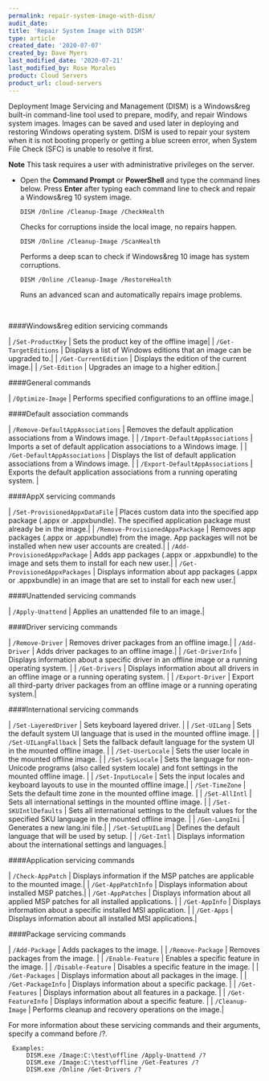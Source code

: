```yaml
---
permalink: repair-system-image-with-dism/
audit_date:
title: 'Repair System Image with DISM'
type: article
created_date: '2020-07-07'
created_by: Dave Myers
last_modified_date: '2020-07-21'
last_modified_by: Rose Morales
product: Cloud Servers
product_url: cloud-servers
---
```


Deployment Image Servicing and Management (DISM) is a Windows&reg built-in
command-line tool used to prepare, modify, and repair Windows system images.
Images can be saved and used later in deploying and restoring Windows operating
system. DISM is used to repair your system when it is not booting properly or
getting a blue screen error, when System File Check (SFC) is unable to resolve
it first. 

**Note** This task requires a user with administrative privileges on the server.

- Open the **Command Prompt** or **PowerShell** and type the command lines below. Press **Enter** after typing each command line to check and repair a Windows&reg 10 system image.

  `DISM /Online /Cleanup-Image /CheckHealth`

  Checks for corruptions inside the local image, no repairs happen.

  `DISM /Online /Cleanup-Image /ScanHealth`

  Performs a deep scan to check if Windows&reg 10 image has system corruptions.

  `DISM /Online /Cleanup-Image /RestoreHealth`

  Runs an advanced scan and automatically repairs image problems.

<br>

####Windows&reg edition servicing commands

  | `/Set-ProductKey`     | Sets the product key of the offline image|
  | `/Get-TargetEditions` | Displays a list of Windows editions that an image can be upgraded to.|
  | `/Get-CurrentEdition` | Displays the edition of the current image.|
  | `/Set-Edition`        | Upgrades an image to a higher edition.|

####General commands

  | `/Optimize-Image`    | Performs specified configurations to an offline image.|

####Default association commands

  | `/Remove-DefaultAppAssociations`   | Removes the default application associations from a Windows image. |
  | `/Import-DefaultAppAssociations`   | Imports a set of default application associations to a Windows image. |
  | `/Get-DefaultAppAssociations`      | Displays the list of default application associations from a Windows image. |
  | `/Export-DefaultAppAssociations`   | Exports the default application associations from a running operating system. |

####AppX servicing commands

  | `/Set-ProvisionedAppxDataFile`   | Places custom data into the specified app package (.appx or .appxbundle). The specified application package must already be in the image.|
  | `/Remove-ProvisionedAppxPackage` | Removes app packages (.appx or .appxbundle) from the image. App packages will not be installed when new user accounts are created.| 
  | `/Add-ProvisionedAppxPackage`    | Adds app packages (.appx or .appxbundle) to the image and sets them to install for each new user.|
  | `/Get-ProvisionedAppxPackages`   | Displays information about app packages (.appx or .appxbundle) in an image that are set to install for each new user.|

####Unattended servicing commands

  | `/Apply-Unattend`        | Applies an unattended file to an image.|

####Driver servicing commands

  | `/Remove-Driver`         | Removes driver packages from an offline image.|
  | `/Add-Driver`            | Adds driver packages to an offline image.|
  | `/Get-DriverInfo`        | Displays information about a specific driver in an offline image or a running operating system. |
  | `/Get-Drivers`           | Displays information about all drivers in an offline image or a running operating system. |
  | `/Export-Driver`         | Export all third-party driver packages from an offline image or a running operating system.|

####International servicing commands

  | `/Set-LayeredDriver`     | Sets keyboard layered driver. |
  | `/Set-UILang`            | Sets the default system UI language that is used in the mounted offline image. |
  | `/Set-UILangFallback`    | Sets the fallback default language for the system UI in the mounted offline image. |
  | `/Set-UserLocale`        | Sets the user locale in the mounted offline image. |
  | `/Set-SysLocale`         | Sets the language for non-Unicode programs (also called system locale) and font settings in the mounted offline image. |
  | `/Set-InputLocale`       | Sets the input locales and keyboard layouts to use in the mounted offline image.|
  | `/Set-TimeZone`          | Sets the default time zone in the mounted offline image. |
  | `/Set-AllIntl`           | Sets all international settings in the mounted offline image. |
  | `/Set-SKUIntlDefaults`   | Sets all international settings to the default values for the specified SKU language in the mounted offline image. |
  | `/Gen-LangIni`           | Generates a new lang.ini file.|
  | `/Set-SetupUILang`       | Defines the default language that will be used by setup. |
  | `/Get-Intl`              | Displays information about the international settings and languages.|

####Application servicing commands

  | `/Check-AppPatch`         | Displays information if the MSP patches are applicable to the mounted image.|
  | `/Get-AppPatchInfo`       | Displays information about installed MSP patches.|
  | `/Get-AppPatches`         | Displays information about all applied MSP patches for all installed applications. |
  | `/Get-AppInfo`            | Displays information about a specific installed MSI application. |
  | `/Get-Apps`               | Displays information about all installed MSI applications.|

####Package servicing commands

  | `/Add-Package`            | Adds packages to the image. |
  | `/Remove-Package`         | Removes packages from the image. |
  | `/Enable-Feature`         | Enables a  specific feature in the image. |
  | `/Disable-Feature`        | Disables a specific  feature in the image. |
  | `/Get-Packages`           | Displays information about all  packages in the image. |
  | `/Get-PackageInfo`        | Displays information about a  specific package. |
  | `/Get-Features`           | Displays information about all  features in a package. |
  | `/Get-FeatureInfo`        | Displays information about a  specific feature. |
  | `/Cleanup-Image`          | Performs cleanup and recovery  operations on the image.|

For more information about these servicing commands and their arguments, specify
a command before /?.

     Examples:
         DISM.exe /Image:C:\test\offline /Apply-Unattend /?
         DISM.exe /Image:C:\test\offline /Get-Features /?
         DISM.exe /Online /Get-Drivers /?
